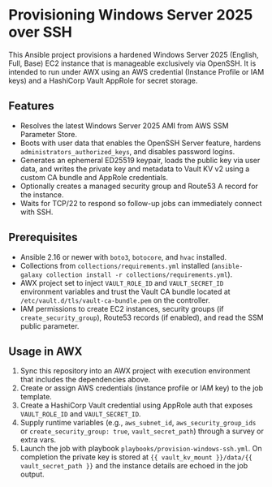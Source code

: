 # Provisioning Windows Server 2025 over SSH

This Ansible project provisions a hardened Windows Server 2025 (English, Full, Base) EC2 instance that is manageable exclusively via OpenSSH. It is intended to run under AWX using an AWS credential (Instance Profile or IAM keys) and a HashiCorp Vault AppRole for secret storage.

## Features
- Resolves the latest Windows Server 2025 AMI from AWS SSM Parameter Store.
- Boots with user data that enables the OpenSSH Server feature, hardens `administrators_authorized_keys`, and disables password logins.
- Generates an ephemeral ED25519 keypair, loads the public key via user data, and writes the private key and metadata to Vault KV v2 using a custom CA bundle and AppRole credentials.
- Optionally creates a managed security group and Route53 A record for the instance.
- Waits for TCP/22 to respond so follow-up jobs can immediately connect with SSH.

## Prerequisites
- Ansible 2.16 or newer with `boto3`, `botocore`, and `hvac` installed.
- Collections from `collections/requirements.yml` installed (`ansible-galaxy collection install -r collections/requirements.yml`).
- AWX project set to inject `VAULT_ROLE_ID` and `VAULT_SECRET_ID` environment variables and trust the Vault CA bundle located at `/etc/vault.d/tls/vault-ca-bundle.pem` on the controller.
- IAM permissions to create EC2 instances, security groups (if `create_security_group`), Route53 records (if enabled), and read the SSM public parameter.

## Usage in AWX
1. Sync this repository into an AWX project with execution environment that includes the dependencies above.
2. Create or assign AWS credentials (instance profile or IAM key) to the job template.
3. Create a HashiCorp Vault credential using AppRole auth that exposes `VAULT_ROLE_ID` and `VAULT_SECRET_ID`.
4. Supply runtime variables (e.g., `aws_subnet_id`, `aws_security_group_ids` or `create_security_group: true`, `vault_secret_path`) through a survey or extra vars.
5. Launch the job with playbook `playbooks/provision-windows-ssh.yml`. On completion the private key is stored at `{{ vault_kv_mount }}/data/{{ vault_secret_path }}` and the instance details are echoed in the job output.
